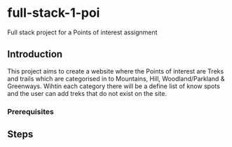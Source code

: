 # full-stack-1-poi
Full stack project for a Points of interest assignment

## Introduction

This project aims to create a website where the Points of interest are Treks and trails which are categorised in to Mountains, Hill, Woodland/Parkland & Greenways.
Wihtin each category there will be a define list of know spots and the user can add treks that do not exist on the site.

### Prerequisites

## 


## Steps



